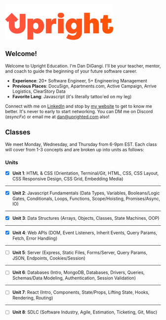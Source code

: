 ![alt text](./images/upright-logo.png)

## Welcome!

Welcome to Upright Education. I'm Dan DiGangi. I'll be your teacher, mentor, and coach to guide the beginning of your future software career.

- **Experience**: 20+ Software Engineer, 5+ Engineering Management
- **Previous Places**: DocuSign, Apartments.com, Active Campaign, Arrive Logistics, ClearStory Data
- **Favorite Lang**: Javascript (it's literally tattoo'ed on my leg)

Connect with me on [LinkedIn](https://linkedin.com/in/dandigangi) and stop by [my website](https://dandigangi.com) to get to know me better. It's never to early to start networking. You can DM me on Discord (*asyncFx*) or email me at [dan@uprighted.com](mailto:dan@uprighted.com) also!

## Classes

We meet Monday, Wednesday, and Thursday from 6-9pm EST. Each class will cover from 1-3 concepts and are broken up into units as follows:

### Units
- [x] **Unit 1**: HTML & CSS (Orientation, Terminal/Git, HTML, CSS, CSS Layout, CSS Responsive Design, CSS Grid, Embedding Media)
---
- [x] **Unit 2**: Javascript Fundamentals (Data Types, Variables, Booleans/Logic Gates, Conditionals, Loops, Functions, Scope/Hoisting, Promises/Async, IO)
---
- [x] **Unit 3**: Data Structures (Arrays, Objects, Classes, State Machines, OOP)
---
- [x] **Unit 4**: Web APIs (DOM, Event Listeners, Inherit Events, Query Params, Fetch, Error Handling)
---
- [ ] **Unit 5**: Server (Express, Static Files, Forms/Server, Query Params, JSON, Endpoints, Cookies/Session)
---
- [ ] **Unit 6**: Databases (Intro, MongoDB, Databases, Drivers, Queries, Schemas/Data Modeling, Authentication, Session Validation)
---
- [ ] **Unit 7**: React (Intro, Components, State/Props, Lifting State, Hooks, Rendering, Routing)
---
- [ ] **Unit 8**: SDLC (Software Industry, Agile, Estimation, Ticketing, Git, Misc)